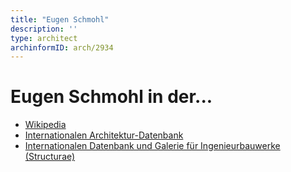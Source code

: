 ```yaml
---
title: "Eugen Schmohl"
description: ''
type: architect
archinformID: arch/2934
---
```


# Eugen Schmohl in der...
* [Wikipedia](https://de.wikipedia.org/wiki/Eugen_Schmohl)
* [Internationalen Architektur-Datenbank](https://deu.archinform.net/arch/2934.htm)
* [Internationalen Datenbank und Galerie für Ingenieurbauwerke (Structurae)](https://structurae.net/de/personen/eugen-g-schmohl)
